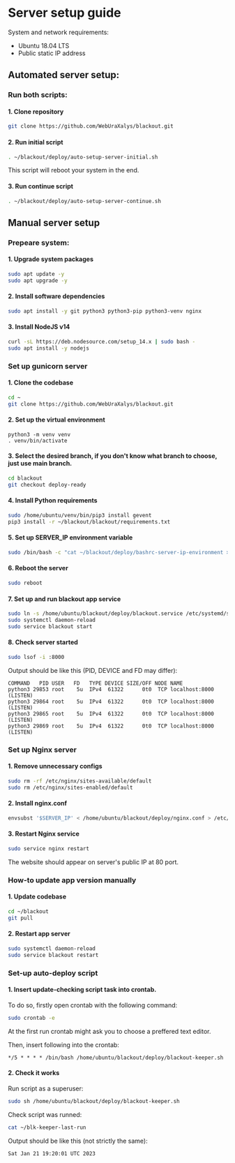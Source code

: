 # Server setup guide

System and network requirements:
- Ubuntu 18.04 LTS
- Public static IP address
## Automated server setup:
### Run both scripts:
#### 1. Clone repository
```sh
git clone https://github.com/WebUraXalys/blackout.git
```
#### 2. Run initial script
```sh
. ~/blackout/deploy/auto-setup-server-initial.sh
```
This script will reboot your system in the end.

#### 3. Run continue script
```sh
. ~/blackout/deploy/auto-setup-server-continue.sh
```

## Manual server setup
### Prepeare system:
#### 1. Upgrade system packages
```sh
sudo apt update -y
sudo apt upgrade -y
```
#### 2. Install software dependencies
```sh
sudo apt install -y git python3 python3-pip python3-venv nginx
```
#### 3. Install NodeJS v14
```sh
curl -sL https://deb.nodesource.com/setup_14.x | sudo bash -
sudo apt install -y nodejs
```

### Set up gunicorn server
#### 1. Clone the codebase
```sh
cd ~
git clone https://github.com/WebUraXalys/blackout.git
```
#### 2. Set up the virtual environment
```
python3 -m venv venv
. venv/bin/activate
```
#### 3. Select the desired branch, if you don't know what branch to choose, just use main branch.
```sh
cd blackout
git checkout deploy-ready
```
#### 4. Install Python requirements
```sh
sudo /home/ubuntu/venv/bin/pip3 install gevent
pip3 install -r ~/blackout/blackout/requirements.txt
```
#### 5. Set up SERVER_IP environment variable
```sh
sudo /bin/bash -c "cat ~/blackout/deploy/bashrc-server-ip-environment >> ~/.bashrc"
```
#### 6. Reboot the server
```sh
sudo reboot
```
#### 7. Set up and run blackout app service
```sh 
sudo ln -s /home/ubuntu/blackout/deploy/blackout.service /etc/systemd/system/blackout.service
sudo systemctl daemon-reload
sudo service blackout start
```
#### 8. Check server started
```sh
sudo lsof -i :8000
```
Output should be like this (PID, DEVICE and FD may differ):
```
COMMAND   PID USER   FD   TYPE DEVICE SIZE/OFF NODE NAME
python3 29853 root    5u  IPv4  61322      0t0  TCP localhost:8000 (LISTEN)
python3 29864 root    5u  IPv4  61322      0t0  TCP localhost:8000 (LISTEN)
python3 29865 root    5u  IPv4  61322      0t0  TCP localhost:8000 (LISTEN)
python3 29869 root    5u  IPv4  61322      0t0  TCP localhost:8000 (LISTEN)
```

### Set up Nginx server
#### 1. Remove unnecessary configs
```sh
sudo rm -rf /etc/nginx/sites-available/default
sudo rm /etc/nginx/sites-enabled/default 
```
#### 2. Install nginx.conf
```sh
envsubst '$SERVER_IP' < /home/ubuntu/blackout/deploy/nginx.conf > /etc/nginx/nginx.conf
```
#### 3. Restart Nginx service
```sh
sudo service nginx restart
```
The website should appear on server's public IP at 80 port.


### How-to update app version manually
#### 1. Update codebase
```sh
cd ~/blackout
git pull
```
#### 2. Restart app server
```sh
sudo systemctl daemon-reload
sudo service blackout restart
```

### Set-up auto-deploy script
#### 1. Insert update-checking script task into crontab.

To do so, firstly open crontab with the following command:
```sh
sudo crontab -e
```
At the first run crontab might ask you to choose a preffered text editor.

Then, insert following into the crontab:
```crontab
*/5 * * * * /bin/bash /home/ubuntu/blackout/deploy/blackout-keeper.sh
```
#### 2. Check it works
Run script as a superuser:
```sh
sudo sh /home/ubuntu/blackout/deploy/blackout-keeper.sh
```
Check script was runned:
```sh
cat ~/blk-keeper-last-run
```
Output should be like this (not strictly the same):
```
Sat Jan 21 19:20:01 UTC 2023
```
